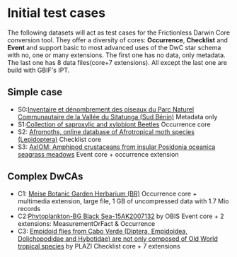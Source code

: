 # Initial test cases

The following datasets will act as test cases for the Frictionless Darwin Core conversion tool.
They offer a diversity of cores: **Occurrence**, **Checklist** and **Event** and support basic to most advanced uses of the DwC star schema with no, one or many extensions. The first one has no data, only metadata. The last one has 8 data files(core+7 extensions).
All except the last one are build with GBIF's IPT.

## Simple case
* S0:[Inventaire et dénombrement des oiseaux du Parc Naturel Communautaire de la Vallée du Sitatunga (Sud Bénin)](https://www.gbif.org/dataset/3194e21c-447a-410d-bb09-31398482de1f)
Metadata only
* S1:[Collection of saproxylic and xylobiont Beetles](http://ipt.biodiversity.be/archive.do?r=rbins_saproxilyc_beetles)
Occurrence core
* S2: [Afromoths, online database of Afrotropical moth species (Lepidoptera)](http://ipt.biodiversity.be/archive.do?r=afromoths)
Checklist core
* S3: [AxIOM: Amphipod crustaceans from insular Posidonia oceanica seagrass meadows](http://ipt.biodiversity.be/archive.do?r=axiom)
Event core + occurrence extension

## Complex DwCAs
* C1: [Meise Botanic Garden Herbarium (BR)](http://apm-ipt.br.fgov.be:8080/ipt-2.3.5/archive.do?r=botanical_collection)
Occurrence core + multimedia extension, large file, 1 GB of uncompressed data with 1.7 Mio records
* C2:[Phytoplankton-BG Black Sea-15AK2007132](http://gp.sea.gov.ua:8082/ipt/resource?r=ak2007-00) by OBIS
Event core + 2 extensions: MeasurementOrFact & Occurrence
* C3: [Empidoid flies from Cabo Verde (Diptera, Empidoidea, Dolichopodidae and Hybotidae) are not only composed of Old World tropical species](http://tb.plazi.org/GgServer/dwca/FFF2FF91FFD8FF8818250D59B410FF9B.zip) by PLAZI
Checklist core + 7 extensions
